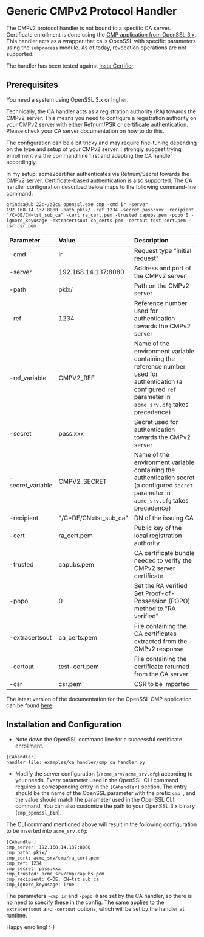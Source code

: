 <!-- markdownlint-disable  MD013 -->
<!-- wiki-title CA handler using CMPv2 protocol -->
# Generic CMPv2 Protocol Handler

The CMPv2 protocol handler is not bound to a specific CA server. Certificate enrollment is done using the [CMP application from OpenSSL 3.x](https://www.openssl.org/docs/manmaster/man1/openssl-cmp.html).
This handler acts as a wrapper that calls OpenSSL with specific parameters using the `subprocess` module.
As of today, revocation operations are not supported.

The handler has been tested against [Insta Certifier](https://www.insta.fi/en/services/cyber-security/insta-certifier).

## Prerequisites

You need a system using OpenSSL 3.x or higher.

Technically, the CA handler acts as a registration authority (RA) towards the CMPv2 server. This means you need to configure a registration authority on your CMPv2 server with either Refnum/PSK or certificate authentication. Please check your CA server documentation on how to do this.

The configuration can be a bit tricky and may require fine-tuning depending on the type and setup of your CMPv2 server. I strongly suggest trying enrollment via the command line first and adapting the CA handler accordingly.

In my setup, acme2certifier authenticates via Refnum/Secret towards the CMPv2 server. Certificate-based authentication is also supported. The CA handler configuration described below maps to the following command-line command:

```shell
grindsa@ub-22:~/a2c$ openssl.exe cmp -cmd ir -server 192.168.14.137:8080 -path pkix/ -ref 1234 -secret pass:xxx -recipient "/C=DE/CN=tst_sub_ca" -cert ra_cert.pem -trusted capubs.pem -popo 0 -ignore_keyusage -extracertsout ca_certs.pem -certout test-cert.pem -csr csr.pem
```

| Parameter | Value | Description |
| :-------  | :---- | :---------- |
| -cmd | ir | Request type "initial request" |
| -server | 192.168.14.137:8080 | Address and port of the CMPv2 server |
| -path | pkix/ | Path on the CMPv2 server |
| -ref | 1234 | Reference number used for authentication towards the CMPv2 server |
| -ref_variable | CMPV2_REF | Name of the environment variable containing the reference number used for authentication (a configured `ref` parameter in `acme_srv.cfg` takes precedence) |
| -secret | pass:xxx | Secret used for authentication towards the CMPv2 server |
| -secret_variable | CMPV2_SECRET | Name of the environment variable containing the authentication secret (a configured `secret` parameter in `acme_srv.cfg` takes precedence) |
| -recipient | "/C=DE/CN=tst_sub_ca" | DN of the issuing CA |
| -cert | ra_cert.pem | Public key of the local registration authority |
| -trusted | capubs.pem | CA certificate bundle needed to verify the CMPv2 server certificate |
| -popo | 0 | Set the RA verified Set Proof-of-Possession (POPO) method to "RA verified" |
| -extracertsout | ca_certs.pem | File containing the CA certificates extracted from the CMPv2 response |
| -certout | test-cert.pem | File containing the certificate returned from the CA server |
| -csr | csr.pem | CSR to be imported |

The latest version of the documentation for the OpenSSL CMP application can be found [here](https://www.openssl.org/docs/manmaster/man1/openssl-cmp.html).

## Installation and Configuration

- Note down the OpenSSL command line for a successful certificate enrollment.

```config
[CAhandler]
handler_file: examples/ca_handler/cmp_ca_handler.py
```

- Modify the server configuration (`/acme_srv/acme_srv.cfg`) according to your needs. Every parameter used in the OpenSSL CLI command requires a corresponding entry in the `[CAhandler]` section. The entry should be the name of the OpenSSL parameter with the prefix `cmp_`, and the value should match the parameter used in the OpenSSL CLI command. You can also customize the path to your OpenSSL 3.x binary (`cmp_openssl_bin`).

The CLI command mentioned above will result in the following configuration to be inserted into `acme_srv.cfg`:

```config
[CAhandler]
cmp_server: 192.168.14.137:8080
cmp_path: pkix/
cmp_cert: acme_srv/cmp/ra_cert.pem
cmp_ref: 1234
cmp_secret: pass:xxx
cmp_trusted: acme_srv/cmp/capubs.pem
cmp_recipient: C=DE, CN=tst_sub_ca
cmp_ignore_keyusage: True
```

The parameters `-cmp ir` and `-popo 0` are set by the CA handler, so there is no need to specify these in the config. The same applies to the `-extracertsout` and `-certout` options, which will be set by the handler at runtime.

Happy enrolling! :-)
